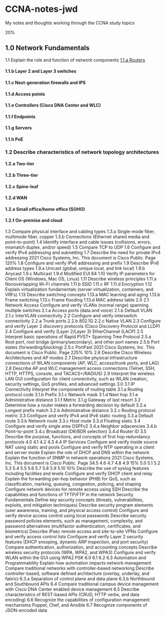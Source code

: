 # CCNA-notes-jwd
My notes and thoughts working through the CCNA study topics

20%
## 1.0 Network Fundamentals
1.1 Explain the role and function of network components
    [1.1.a Routers](1.1a-routers)
#### 1.1.b Layer 2 and Layer 3 switches
#### 1.1.c Next-generation firewalls and IPS
#### 1.1.d Access points
#### 1.1.e Controllers (Cisco DNA Center and WLC)
#### 1.1.f Endpoints
#### 1.1.g Servers
#### 1.1.h PoE
### 1.2 Describe characteristics of network topology architectures
#### 1.2.a Two-tier
#### 1.2.b Three-tier
#### 1.2.c Spine-leaf
#### 1.2.d WAN
#### 1.2.e Small office/home office (SOHO)
#### 1.2.f On-premise and cloud
1.3 Compare physical interface and cabling types
1.3.a Single-mode fiber, multimode fiber, copper
1.3.b Connections (Ethernet shared media and point-to-point)
1.4 Identify interface and cable issues (collisions, errors, mismatch duplex, and/or speed)
1.5 Compare TCP to UDP
1.6 Configure and verify IPv4 addressing and subnetting
1.7 Describe the need for private IPv4 addressing
2021 Cisco Systems, Inc. This document is Cisco Public.
Page 120%
1.8 Configure and verify IPv6 addressing and prefix
1.9 Describe IPv6 address types
1.9.a Unicast (global, unique local, and link local)
1.9.b Anycast
1.9.c Multicast
1.9.d Modified EUI 64
1.10 Verify IP parameters for Client OS (Windows, Mac OS, Linux)
1.11 Describe wireless principles
1.11.a Nonoverlapping Wi-Fi channels
1.11.b SSID
1.11.c RF
1.11.d Encryption
1.12 Explain virtualization fundamentals (server virtualization, containers, and VRFs)
1.13 Describe switching concepts
1.13.a MAC learning and aging
1.13.b Frame switching
1.13.c Frame flooding
1.13.d MAC address table
2.0
2.1 Network Access
Configure and verify VLANs (normal range) spanning multiple switches
2.1.a Access ports (data and voice)
2.1.b Default VLAN
2.1.c InterVLAN connectivity
2.2 Configure and verify interswitch connectivity
2.2.a Trunk ports
2.2.b 802.1Q
2.2.c Native VLAN
2.3 Configure and verify Layer 2 discovery protocols (Cisco Discovery Protocol and LLDP)
2.4 Configure and verify (Layer 2/Layer 3) EtherChannel (LACP)
2.5 Interpret basic operations of Rapid PVST+ Spanning Tree Protocol
2.5.a Root port, root bridge (primary/secondary), and other port names
2.5.b Port states (forwarding/blocking)
2.5.c PortFast
2021 Cisco Systems, Inc. This document is Cisco Public.
Page 225%
10%
2.6 Describe Cisco Wireless Architectures and AP modes
2.7 Describe physical infrastructure connections of WLAN components (AP, WLC,
access/trunk ports, and LAG)
2.8 Describe AP and WLC management access connections (Telnet, SSH, HTTP, HTTPS,
console, and TACACS+/RADIUS)
2.9 Interpret the wireless LAN GUI configuration for client connectivity, such as WLAN
creation, security settings, QoS profiles, and advanced settings
3.0
3.1 IP Connectivity
Interpret the components of routing table
3.1.a Routing protocol code
3.1.b Prefix
3.1.c Network mask
3.1.d Next hop
3.1.e Administrative distance
3.1.f Metric
3.1.g Gateway of last resort
3.2 Determine how a router makes a forwarding decision by default
3.2.a Longest prefix match
3.2.b Administrative distance
3.2.c Routing protocol metric
3.3 Configure and verify IPv4 and IPv6 static routing
3.3.a Default route
3.3.b Network route
3.3.c Host route
3.3.d Floating static
3.4 Configure and verify single area OSPFv2
3.4.a Neighbor adjacencies
3.4.b Point-to-point
3.4.c Broadcast (DR/BDR selection)
3.4.d Router ID
3.5 Describe the purpose, functions, and concepts of first hop redundancy protocols
4.0
4.1
4.2
4.3
4.4 IP Services
Configure and verify inside source NAT using static and pools
Configure and verify NTP operating in a client and server mode
Explain the role of DHCP and DNS within the network
Explain the function of SNMP in network operations
2021 Cisco Systems, Inc. This document is Cisco Public.
Page 34.5
4.6
4.7
4.8
4.9
15%
5.0
5.1
5.2
5.3
5.4
5.5
5.6
5.7
5.8
5.9
5.10
10%
Describe the use of syslog features including facilities and levels
Configure and verify DHCP client and relay
Explain the forwarding per-hop behavior (PHB) for QoS, such as classification, marking,
queuing, congestion, policing, and shaping
Configure network devices for remote access using SSH
Describe the capabilities and functions of TFTP/FTP in the network
Security Fundamentals
Define key security concepts (threats, vulnerabilities, exploits, and mitigation
techniques)
Describe security program elements (user awareness, training, and physical access
control)
Configure and verify device access control using local passwords
Describe security password policies elements, such as management, complexity, and
password alternatives (multifactor authentication, certificates, and biometrics)
Describe IPsec remote access and site-to-site VPNs
Configure and verify access control lists
Configure and verify Layer 2 security features (DHCP snooping, dynamic ARP inspection,
and port security)
Compare authentication, authorization, and accounting concepts
Describe wireless security protocols (WPA, WPA2, and WPA3)
Configure and verify WLAN within the GUI using WPA2 PSK
6.0
6.1
6.2
6.3 Automation and Programmability
Explain how automation impacts network management
Compare traditional networks with controller-based networking
Describe controller-based, software defined architecture (overlay, underlay, and fabric)
6.3.a Separation of control plane and data plane
6.3.b Northbound and Southbound APIs
6.4 Compare traditional campus device management with Cisco DNA Center enabled device
management
6.5 Describe characteristics of REST-based APIs (CRUD, HTTP verbs, and data encoding)
6.6 Recognize the capabilities of configuration management mechanisms Puppet, Chef, and
Ansible
6.7 Recognize components of JSON-encoded data
